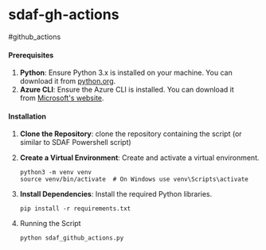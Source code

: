 # sdaf-gh-actions

#github_actions 
#### Prerequisites

1. **Python**: Ensure Python 3.x is installed on your machine. You can download it from [python.org](vscode-file://vscode-app/Applications/Visual%20Studio%20Code.app/Contents/Resources/app/out/vs/code/electron-sandbox/workbench/workbench.html).
2. **Azure CLI**: Ensure the Azure CLI is installed. You can download it from [Microsoft's website](vscode-file://vscode-app/Applications/Visual%20Studio%20Code.app/Contents/Resources/app/out/vs/code/electron-sandbox/workbench/workbench.html).

#### Installation

1. **Clone the Repository**: clone the repository containing the script (or similar to SDAF Powershell script)
2. **Create a Virtual Environment**: Create and activate a virtual environment.

    `python3 -m venv venv`
    `source venv/bin/activate  # On Windows use venv\Scripts\activate`

3. **Install Dependencies**: Install the required Python libraries.

	`pip install -r requirements.txt`

4. Running the Script

	`python sdaf_github_actions.py`

